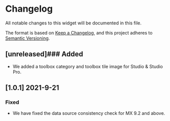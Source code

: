 # Changelog
All notable changes to this widget will be documented in this file.

The format is based on [Keep a Changelog](https://keepachangelog.com/en/1.0.0/), and this project adheres to [Semantic Versioning](https://semver.org/spec/v2.0.0.html).

## [unreleased]### Added
 - We added a toolbox category and toolbox tile image for Studio & Studio Pro.

## [1.0.1] 2021-9-21

### Fixed
- We have fixed the data source consistency check for MX 9.2 and above.
